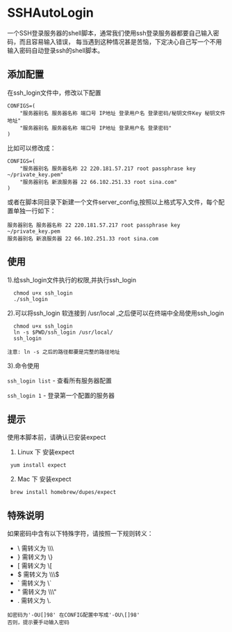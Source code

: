 # SSHAutoLogin
一个SSH登录服务器的shell脚本，通常我们使用ssh登录服务器都要自己输入密码，而且容易输入错误，
每当遇到这种情况甚是苦恼，下定决心自己写一个不用输入密码自动登录ssh的shell脚本。
## 添加配置
在ssh_login文件中，修改以下配置
```shell
CONFIGS=(
    "服务器别名 服务器名称 端口号 IP地址 登录用户名 登录密码/秘钥文件Key 秘钥文件地址"
    "服务器别名 服务器名称 端口号 IP地址 登录用户名 登录密码"
)
```
比如可以修改成：
```shell
CONFIGS=(
    "服务器别名 服务器名称 22 220.181.57.217 root passphrase key ~/private_key.pem"
    "服务器别名 新浪服务器 22 66.102.251.33 root sina.com"
)
```
或者在脚本同目录下新建一个文件server_config,按照以上格式写入文件，每个配置单独一行如下：
```
服务器别名 服务器名称 22 220.181.57.217 root passphrase key ~/private_key.pem
服务器别名 新浪服务器 22 66.102.251.33 root sina.com
```
## 使用
1).给ssh_login文件执行的权限,并执行ssh_login
```shell
  chmod u+x ssh_login
  ./ssh_login
```
2).可以将ssh_login 软连接到 /usr/local ,之后便可以在终端中全局使用ssh_login
```shell
  chmod u+x ssh_login
  ln -s $PWD/ssh_login /usr/local/
  ssh_login
```
    注意: ln -s 之后的路径都要是完整的路径地址

3).命令使用

`ssh_login list` - 查看所有服务器配置

`ssh_login 1` - 登录第一个配置的服务器


## 提示
使用本脚本前，请确认已安装expect

1) Linux 下 安装expect
```shell
 yum install expect
```
2) Mac 下 安装expect
```shell
 brew install homebrew/dupes/expect
```

## 特殊说明
如果密码中含有以下特殊字符，请按照一下规则转义：
- \ 需转义为 \\\\\
- } 需转义为 \\}
- [ 需转义为 \\[
- $ 需转义为 \\\\\\$
- \` 需转义为 \\`
- " 需转义为 \\\\\\"
- . 需转义为 \\.

```
如密码为'-OU[]98' 在CONFIG配置中写成'-OU\[]98'
否则，提示要手动输入密码
```
